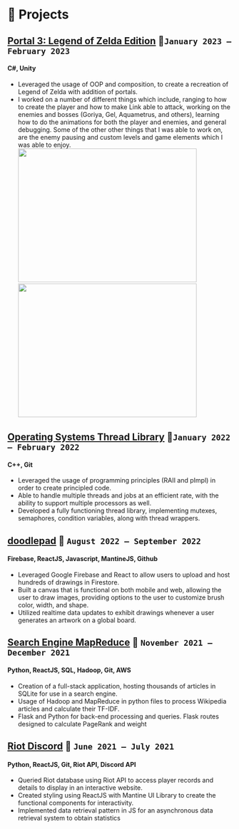 # 🧪 Projects

## [Portal 3: Legend of Zelda Edition](https://github.com/amilgrom/eecs482-p2/blob/master/Project%202%20--%20thread%20library.pdf) 🔗`January 2023 – February 2023`
#### C#, Unity
- Leveraged the usage of OOP and composition, to create a recreation of Legend of Zelda with addition of portals.
- I worked on a number of different things which include, ranging to how to create the player and how to make Link able to attack, working on the enemies and bosses (Goriya, Gel, Aquametrus, and others), learning how to do the animations for both the player and enemies, and general debugging. Some of the other other things that I was able to work on, are the enemy pausing and custom levels and game elements which I was able to enjoy.
<img src="https://i.imgur.com/pv4GhUN.gif"  width="400" height="300">   <img src="https://i.imgur.com/LTtFqCS.png"  width="400" height="300">

## [Operating Systems Thread Library](https://github.com/amilgrom/eecs482-p2/blob/master/Project%202%20--%20thread%20library.pdf) 🔗`January 2022 – February 2022`
#### C++, Git 
- Leveraged the usage of programming principles (RAII and pImpl) in order to create principled code.
- Able to handle multiple threads and jobs at an efficient rate, with the ability to support multiple processors as well.
- Developed a fully functioning thread library, implementing mutexes, semaphores, condition variables, along with
thread wrappers.

## [doodlepad](https://doodlepad.app/) 🔗 `August 2022 – September 2022`
#### Firebase, ReactJS, Javascript, MantineJS, Github
- Leveraged Google Firebase and React to allow users to upload and host hundreds of drawings in Firestore.
- Built a canvas that is functional on both mobile and web, allowing the user to draw images, providing options to
the user to customize brush color, width, and shape.
- Utilized realtime data updates to exhibit drawings whenever a user generates an artwork on a global board.

## [Search Engine MapReduce](https://eecs485staff.github.io/p4-mapreduce/) 🔗 `November 2021 – December 2021`
#### Python, ReactJS, SQL, Hadoop, Git, AWS
- Creation of a full-stack application, hosting thousands of articles in SQLite for use in a search engine.
- Usage of Hadoop and MapReduce in python files to process Wikipedia articles and calculate their TF-IDF.
- Flask and Python for back-end processing and queries. Flask routes designed to calculate PageRank and weight

## [Riot Discord](https://gitlab.eecs.umich.edu/jabapo/pp-riot/) 🔗 `June 2021 – July 2021`
#### Python, ReactJS, Git, Riot API, Discord API
- Queried Riot database using Riot API to access player records and details to display in an interactive website.
- Created styling using ReactJS with Mantine UI Library to create the functional components for interactivity.
- Implemented data retrieval pattern in JS for an asynchronous data retrieval system to obtain statistics
